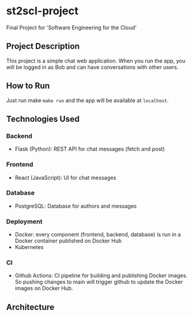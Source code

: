 # st2scl-project

Final Project for 'Software Engineering for the Cloud'

## Project Description

This project is a simple chat web application. When you run the app, you will be logged in as Bob and can have conversations with other users.

## How to Run

Just run make `make run` and the app will be available at `localhost`.

## Technologies Used

### Backend

- Flask (Python): REST API for chat messages (fetch and post)

### Frontend

- React (JavaScript): UI for chat messages

### Database

- PostgreSQL: Database for authors and messages

### Deployment

- Docker: every component (frontend, backend, database) is run in a Docker container published on Docker Hub
- Kubernetes

### CI

- Github Actions: CI pipeline for building and publishing Docker images. So pushing changes to main will trigger github to update the Docker images on Docker Hub.

## Architecture
